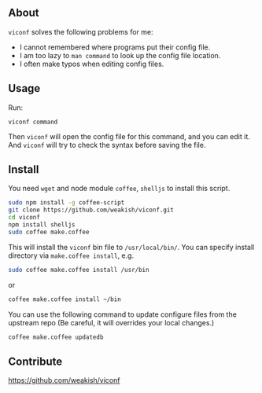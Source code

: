 About
------

`viconf` solves the following problems for me:

- I cannot remembered where programs put their config file.
- I am too lazy to `man command` to look up the config file location.
- I often make typos when editing config files.

Usage
-----

Run:

    viconf command

Then `viconf` will open the config file for this command, and you can edit it.
And `viconf` will try to check the syntax before saving the file.

Install
--------

You need `wget` and node module `coffee`, `shelljs` to install this script.

```sh
sudo npm install -g coffee-script
git clone https://github.com/weakish/viconf.git
cd viconf
npm install shelljs
sudo coffee make.coffee
```

This will install the `viconf` bin file to `/usr/local/bin/`.
You can specify install directory via `make.coffee install`, e.g.

```sh
sudo coffee make.coffee install /usr/bin
```

or

```sh
coffee make.coffee install ~/bin
```

You can use the following command to update configure files from the upstream repo (Be careful, it will overrides your local changes.)

```sh
coffee make.coffee updatedb
```

Contribute
-----------

<https://github.com/weakish/viconf>
